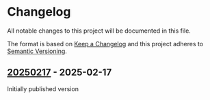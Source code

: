 # Changelog

All notable changes to this project will be documented in this file.

The format is based on [Keep a Changelog](https://keepachangelog.com/en/1.0.0/) and this project adheres to [Semantic Versioning](https://semver.org/spec/v2.0.0.html).


## [20250217] - 2025-02-17

Initially published version

[20250217]: https://github.com/kbrbe/geonames-lookup/releases/tag/v0.1.0
